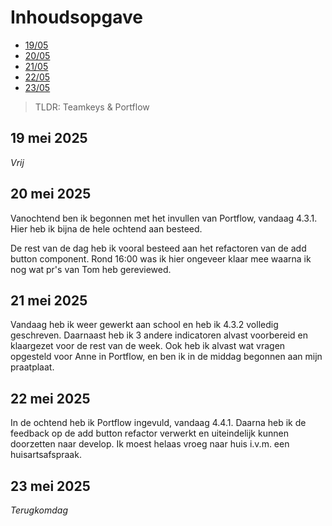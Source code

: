 # Inhoudsopgave

  - [19/05](#19-mei-2025)
  - [20/05](#20-mei-2025)
  - [21/05](#21-mei-2025)
  - [22/05](#22-mei-2025)
  - [23/05](#23-mei-2025)

> TLDR: Teamkeys & Portflow

## 19 mei 2025

_Vrij_

## 20 mei 2025

Vanochtend ben ik begonnen met het invullen van Portflow, vandaag 4.3.1. Hier heb ik bijna de hele ochtend aan besteed. 

De rest van de dag heb ik vooral besteed aan het refactoren van de add button component. Rond 16:00 was ik hier ongeveer klaar mee waarna ik nog wat pr's van Tom heb gereviewed.

## 21 mei 2025

Vandaag heb ik weer gewerkt aan school en heb ik 4.3.2 volledig geschreven. Daarnaast heb ik 3 andere indicatoren alvast voorbereid en klaargezet voor de rest van de week. 
Ook heb ik alvast wat vragen opgesteld voor Anne in Portflow, en ben ik in de middag begonnen aan mijn praatplaat.

## 22 mei 2025

In de ochtend heb ik Portflow ingevuld, vandaag 4.4.1. Daarna heb ik de feedback op de add button refactor verwerkt en uiteindelijk kunnen doorzetten naar develop. Ik moest helaas vroeg naar huis i.v.m. een huisartsafspraak.

## 23 mei 2025

_Terugkomdag_
